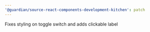 ```yaml
---
'@guardian/source-react-components-development-kitchen': patch
---
```


Fixes styling on toggle switch and adds clickable label
